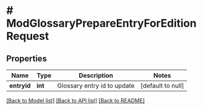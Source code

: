 # # ModGlossaryPrepareEntryForEditionRequest

## Properties

Name | Type | Description | Notes
------------ | ------------- | ------------- | -------------
**entryid** | **int** | Glossary entry id to update | [default to null]

[[Back to Model list]](../../README.md#models) [[Back to API list]](../../README.md#endpoints) [[Back to README]](../../README.md)
